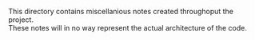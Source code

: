 
This directory contains miscellanious notes created throughoput the project. \
These notes will in no way represent the actual architecture of the code.
